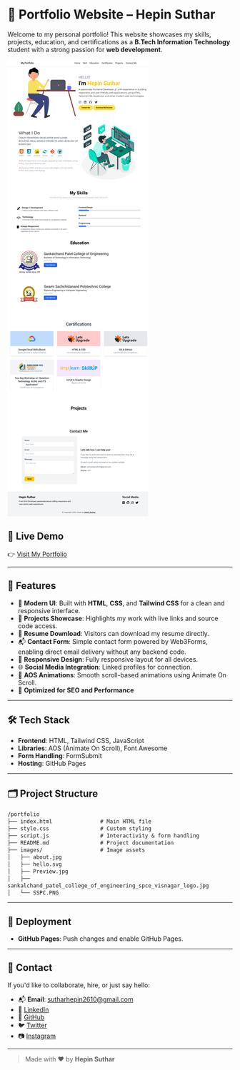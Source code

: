# 🎨 Portfolio Website – Hepin Suthar

Welcome to my personal portfolio! This website showcases my skills, projects, education, and certifications as a **B.Tech Information Technology** student with a strong passion for **web development**.

![Portfolio Preview](./images/Preview.png)

## 🚀 Live Demo

👉 [Visit My Portfolio](https://hepinsuthar.github.io/Portfolio/)

---

## 📌 Features

- 🎨 **Modern UI**: Built with **HTML**, **CSS**, and **Tailwind CSS** for a clean and responsive interface.
- 💼 **Projects Showcase**: Highlights my work with live links and source code access.
- 📜 **Resume Download**: Visitors can download my resume directly.
- 📬 **Contact Form**: Simple contact form powered by Web3Forms, enabling direct email delivery without any backend code.
- 📱 **Responsive Design**: Fully responsive layout for all devices.
- 🌐 **Social Media Integration**: Linked profiles for connection.
- 🎥 **AOS Animations**: Smooth scroll-based animations using Animate On Scroll.
- 🚀 **Optimized for SEO and Performance**

---

## 🛠️ Tech Stack

- **Frontend**: HTML, Tailwind CSS, JavaScript  
- **Libraries**: AOS (Animate On Scroll), Font Awesome  
- **Form Handling**: FormSubmit  
- **Hosting**: GitHub Pages  

---

## 🗂️ Project Structure

```
/portfolio
├── index.html               # Main HTML file
├── style.css                # Custom styling
├── script.js                # Interactivity & form handling
├── README.md                # Project documentation
├── images/                  # Image assets
│   ├── about.jpg
│   ├── hello.svg
│   ├── Preview.jpg
│   ├── sankalchand_patel_college_of_engineering_spce_visnagar_logo.jpg
│   └── SSPC.PNG
```

---

## 🚀 Deployment

- **GitHub Pages**: Push changes and enable GitHub Pages.

---

## 📧 Contact

If you'd like to collaborate, hire, or just say hello:

- 📬 **Email**: [sutharhepin2610@gmail.com](mailto:sutharhepin2610@gmail.com)
- 💼 [LinkedIn](https://www.linkedin.com/in/hepin-suthar-ab2446301)
- 🐙 [GitHub](https://github.com/HepinSuthar)
- 🐦 [Twitter](https://x.com/HepinSuthar)
- 📷 [Instagram](https://www.instagram.com/hepin_suthar.26)

---

> Made with ❤️ by **Hepin Suthar**
